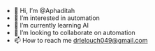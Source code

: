 - 👋 Hi, I’m @Aphaditah
- 👀 I’m interested in automation
- 🌱 I’m currently learning AI
- 💞️ I’m looking to collaborate on automation
- 📫 How to reach me drlelouch049@gmail.com

<!---
Aphaditah/Aphaditah is a ✨ special ✨ repository because its `README.md` (this file) appears on your GitHub profile.
You can click the Preview link to take a look at your changes.
--->
